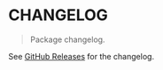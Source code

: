 # CHANGELOG

> Package changelog.

See [GitHub Releases](https://github.com/stdlib-js/strided-base-dtype-enum2str/releases) for the changelog.